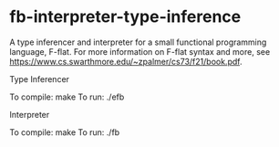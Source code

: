 # fb-interpreter-type-inference

A type inferencer and interpreter for a small functional programming language, F-flat. For more information on F-flat syntax and more, see https://www.cs.swarthmore.edu/~zpalmer/cs73/f21/book.pdf.

Type Inferencer

  To compile: make
  To run: ./efb
  
Interpreter

  To compile: make
  To run: ./fb
